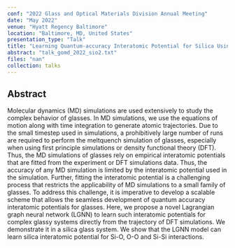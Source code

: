 ```yaml
---
conf: "2022 Glass and Optical Materials Division Annual Meeting"
date: "May 2022"
venue: "Hyatt Regency Baltimore"
location: "Baltimore, MD, United States"
presentation_type: "Talk"
title: "Learning Quantum-accuracy Interatomic Potential for Silica Using Lagrangian Graph Neural Networks"
abstract: "talk_gomd_2022_sio2.txt"
files: "nan"
collection: talks
---
```


<!--  -->

## Abstract

Molecular dynamics (MD) simulations are used extensively to study the complex behavior of glasses. In MD simulations, we use the equations of motion along with time integration to generate atomic trajectories. Due to the small timestep used in simulations, a prohibitively large number of runs are required to perform the meltquench simulation of glasses, especially when using first principle simulations or density functional theory (DFT). Thus, the MD simulations of glasses rely on empirical interatomic potentials that are fitted from the experiment or DFT simulations data. Thus, the accuracy of any MD simulation is limited by the interatomic potential used in the simulation. Further, fitting the interatomic potential is a challenging process that restricts the applicability of MD simulations to a small family of glasses. To address this challenge, it is imperative to develop a scalable scheme that allows the seamless development of quantum accuracy interatomic potentials for glasses. Here, we propose a novel Lagrangian graph neural network (LGNN) to learn such interatomic potentials for complex glassy systems directly from the trajectory of DFT simulations. We demonstrate it in a silica glass system. We show that the LGNN model can learn silica interatomic potential for Si-O, O-O and Si-Si interactions.

